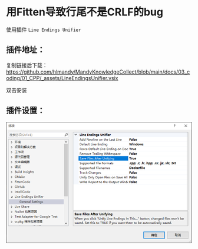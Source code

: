 # 用Fitten导致行尾不是CRLF的bug

使用插件 `Line Endings Unifier`

## 插件地址：

复制链接后下载：https://github.com/hlmandy/MandyKnowledgeCollect/blob/main/docs/03_coding/01_CPP/_assets/LineEndingsUnifier.vsix

双击安装

## 插件设置：
![](_assets/Line_Endings_Unifier.png)